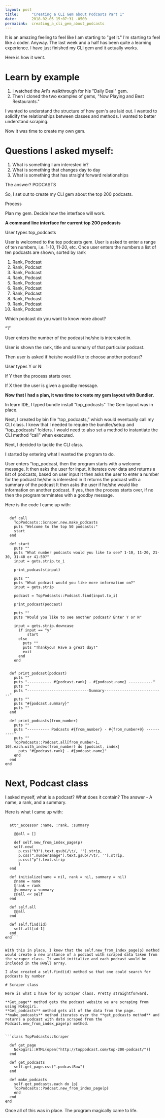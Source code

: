 ```yaml
---
layout: post
title:      "Creating a CLI Gem about Podcasts Part 1"
date:       2018-02-05 15:07:31 -0500
permalink:  creating_a_cli_gem_about_podcasts
---
```



It is an amazing feeling to feel like I am starting to "get it." I'm starting to feel like a coder. Anyway. The last week and a half has been quite a learning experience. I have just finished my CLI gem and it actually works.

Here is how it went.

# Learn by example

1. I watched the Ari's walkthrough for his "Daily Deal" gem.
2. Then I cloned the two examples of gems, "Now Playing and Best Restaurants."

I wanted to understand the structure of how gem's are laid out.
I wanted to solidify the relationships between classes and methods.
I wanted to better understand scraping.
					
Now it was time to create my own gem.

# Questions I asked myself:

1.  What is something I am interested in?
2.  What is something that changes day to day
3.  What is something that has straight forward relationships
 
The answer? PODCASTS


So, I set out to create my CLI gem about the top 200 podcasts.

Process

Plan my gem. Decide how the interface will work.


        
**A command line interface for current top 200 podcasts**

User types top_podcasts

User is welcomed to the top podcasts gem.
User is asked to enter a range of ten numbers, i.e. 1-10, 11-20, etc.
Once user enters the numbers a list of ten podcasts are shown, sorted by rank

1. Rank, Podcast
2. Rank, Podcast
3. Rank, Podcast
4. Rank, Podcast
5. Rank, Podcast
6. Rank, Podcast
7. Rank, Podcast
8. Rank, Podcast
9. Rank, Podcast
10. Rank, Podcast


Which podcast do you want to know more about?

“1”

User enters the number of the podcast he/she is interested in.

User is shown the rank, title and summary of that particular podcast.

Then user is asked if he/she would like to choose another podcast?

User types Y or N

If Y then the process starts over.

If X then the user is given a goodby message.

		
**Now that I had a plan, it was time to create my gem layout with Bundler.**

In learn IDE, I typed bundle install “top_podcasts”
The Gem layout was in place.

Next, I created by bin file “top_podcasts,” which would eventually call my CLI class. I knew that I needed to require the bundler/setup and “top_podcasts” folders. I would need to also set a method to instantiate the CLI method “call” when executed.


Next, I decided to tackle the CLI class.

I started by entering what I wanted the program to do.

User enters "top_podcast, 
then the program starts with a welcome message. 
It then asks the user for input.
it iterates over data and returns a list of podcasts, based on user input
It then asks the user to enter a number for the podcast he/she is interested in
It returns the podcast with a summary of the podcast
It then asks the user if he/she would like information on another podcast.
If yes, then the process starts over, if no then the program terminates with a goodby message.

Here is the code I came up with:

```class TopPodcasts::CLI

  def call
    TopPodcasts::Scraper.new.make_podcasts
    puts "Welcome to the top 50 podcasts:"
    start
  end

  def start
    puts ""
    puts "What number podcasts would you like to see? 1-10, 11-20, 21-30, 31-40 or 41-50?"
    input = gets.strip.to_i

    print_podcasts(input)

    puts ""
    puts "What podcast would you like more information on?"
    input = gets.strip

    podcast = TopPodcasts::Podcast.find(input.to_i)

    print_podcast(podcast)

    puts ""
    puts "Would you like to see another podcast? Enter Y or N"

    input = gets.strip.downcase
      if input == "y"
          start
      else
        puts ""
        puts "Thankyou! Have a great day!"
        exit
      end
    end


  def print_podcast(podcast)
    puts ""
    puts "----------- #{podcast.rank} - #{podcast.name} -----------"
    puts ""
    puts "----------------------------Summary---------------------------"
    puts ""
    puts "#{podcast.summary}"
    puts ""
  end

  def print_podcasts(from_number)
    puts ""
    puts "---------- Podcasts #{from_number} - #{from_number+9} ----------"
    puts ""
    TopPodcasts::Podcast.all[from_number-1, 10].each.with_index(from_number) do |podcast, index|
      puts "#{podcast.rank} - #{podcast.name}"
    end
  end
end
```

# Next, Podcast class
I asked myself, what is a podcast?  What does it contain?  The answer - A name, a rank, and a summary.

Here is what I came up with:

```class TopPodcasts::Podcast

  attr_accessor :name, :rank, :summary

    @@all = []

    def self.new_from_index_page(p)
    self.new(
      p.css("h3").text.gsub(/\t/, '').strip,
      p.css(".numberImage").text.gsub(/\t/, '').strip,
      p.css("p").text.strip
      )
  end

  def initialize(name = nil, rank = nil, summary = nil)
    @name = name
    @rank = rank
    @summary = summary
    @@all << self
  end

  def self.all
    @@all
  end

  def self.find(id)
    self.all[id-1]
  end
end```


With this in place, I knew that the self.new_from_index_page(p) method would create a new instance of a podcast with scraped data taken from the scraper class. It would initialize and each podcast would be included in the @@all array.

I also created a self.find(id) method so that one could search for podcasts by number

# Scraper class

Here is what I have for my Scraper class. Pretty straightforward. 

**Get_page** method gets the podcast website we are scraping from using Nokogiri. 
**Get_podcasts** method gets all of the data from the page.
**make_podcasts** method iterates over the **get_podcasts method** and returns a podcast with data scraped from the Podcast.new_from_index_page(p) method.


```class TopPodcasts::Scraper

  def get_page
    Nokogiri::HTML(open("http://toppodcast.com/top-200-podcast/"))
  end

  def get_podcasts
    self.get_page.css(".podcastRow")
  end

  def make_podcasts
    self.get_podcasts.each do |p|
    TopPodcasts::Podcast.new_from_index_page(p)
    end
  end
end
```


Once all of this was in place. The program magically came to life.

